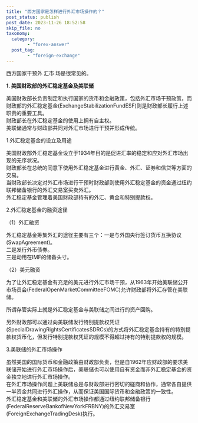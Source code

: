 ```yaml
---
title: "西方国家是怎样进行外汇市场操作的？"
post_status: publish
post_date: 2023-11-26 18:52:58
skip_file: no
taxonomy:
  category:
        - "forex-answer"
  post_tag:
        - "foreign-exchange"
---
```


西方国家干预外 汇市 场是很常见的。

**1. 美国财政部的外汇稳定基金及美联储**

美国财政部长负责制定和执行国家的货币和金融政策，包括外汇市场干预政策，而财政部的外汇稳定基金(ExchangeStabilizationFundESF)则是财政部长履行上述职责的重要工具。  
财政部长在外汇稳定基金的使用上拥有自主权。  
美联储通常与财政部共同对外汇市场进行干预并形成传统。

1.外汇稳定基金的设立及用途

美国财政部外汇稳定基金设立于1934年目的是促进汇率的稳定和应对外汇市场出现的无序状况。  
财政部长在总统的同意下使用外汇稳定基金进行黄金、外汇、证券和信贷等方面的交易。  
当财政部长决定对外汇市场进行干预时财政部则使用外汇稳定基金的资金通过纽约联邦储备银行的外汇交易室买卖外汇。  
外汇稳定基金管理着美国财政部持有的外汇、黄金和特别提款权。

2.外汇稳定基金的融资途径

（1）外汇融资

外汇稳定基金筹集外汇的途径主要有三个：一是与外国央行签订货币互换协议(SwapAgreement)。  
二是发行外币债券。  
三是动用在IMF的储备头寸。

（2）美元融资

为了让外汇稳定基金有充足的美元进行外汇市场干预，从1963年开始美联储公开市场员会(FederalOpenMarketCommitteeFOMC)允许财政部将外汇存管在美联储。

所谓存管实际上就是外汇稳定基金与美联储之间进行的资产回购。

另外财政部可以通过向美联储发行特别提款权凭证(SpecialDrawingRightsCertificatesSDRCs)的方式将外汇稳定基金持有的特别提款权货币化，但发行特别提款权凭证的规模不得超过持有的特别提款权的规模。

3.美联储的外汇市场操作

虽然美国的国际货币和金融政策由财政部负责，但是自1962年应财政部的要求美联储开始进行外汇市场操作后，美联储也可以使用自有资金而非外汇稳定基金的资金独立地进行外汇市场操作。  
在外汇市场操作问题上美联储总是与财政部进行密切的磋商和协作，通常各自提供一半资金共同进行外汇操作，从而保证美国国际货币和金融政策的一致性。  
外汇稳定基金和美联储的外汇市场操作都通过纽约联邦储备银行(FederalReserveBankofNewYorkFRBNY)的外汇交易室(ForeignExchangeTradingDesk)执行。
